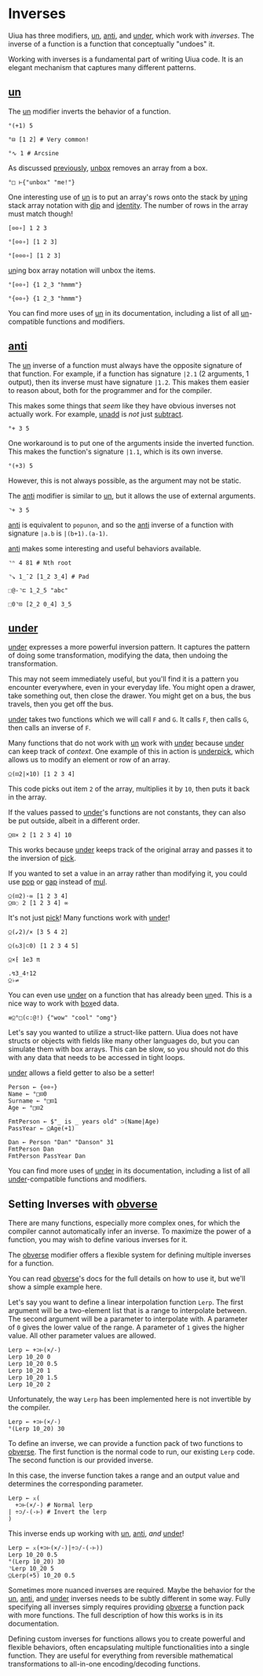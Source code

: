 # Inverses

Uiua has three modifiers, [un](/docs/un), [anti](/docs/anti), and [under](/docs/under), which work with *inverses*. The inverse of a function is a function that conceptually "undoes" it.

Working with inverses is a fundamental part of writing Uiua code. It is an elegant mechanism that captures many different patterns.

## [un](/docs/un)

The [un](/docs/un) modifier inverts the behavior of a function.

```uiua
°(+1) 5
```

```uiua
°⊟ [1 2] # Very common!
```

```uiua
°∿ 1 # Arcsine
```

As discussed [previously](/tutorial/arrays#array-model), [un](/docs/un)[box](/docs/box) removes an array from a box.

```uiua
°□ ⊢{"unbox" "me!"}
```

One interesting use of [un](/docs/un) is to put an array's rows onto the stack by [un](/docs/un)ing stack array notation with [dip](/docs/dip) and [identity](/docs/identity). The number of rows in the array must match though!

```uiua
[⊙⊙∘] 1 2 3
```

```uiua
°[⊙⊙∘] [1 2 3]
```

```uiua should fail
°[⊙⊙⊙∘] [1 2 3]
```

[un](/docs/un)ing box array notation will unbox the items.

```uiua
°[⊙⊙∘] {1 2_3 "hmmm"}
```

```uiua
°{⊙⊙∘} {1 2_3 "hmmm"}
```

You can find more uses of [un](/docs/un) in its documentation, including a list of all [un](/docs/un)-compatible functions and modifiers.

## [anti](/docs/anti)

The [un](/docs/un) inverse of a function must always have the opposite signature of that function. For example, if a function has signature `|2.1` (2 arguments, 1 output), then its inverse must have signature `|1.2`. This makes them easier to reason about, both for the programmer and for the compiler.

This makes some things that *seem* like they have obvious inverses not actually work. For example, [un](/docs/un)[add](/docs/add) is *not* just [subtract](/docs/sub).

```uiua should fail
°+ 3 5
```

One workaround is to put one of the arguments inside the inverted function. This makes the function's signature `|1.1`, which is its own inverse.

```uiua
°(+3) 5
```

However, this is not always possible, as the argument may not be static.

The [anti](/docs/anti) modifier is similar to [un](/docs/un), but it allows the use of external arguments.

```uiua
⌝+ 3 5
```

[anti](/docs/anti) is equivalent to `popunon`, and so the [anti](/docs/anti) inverse of a function with signature `|a.b` is `|(b+1).(a-1)`.

[anti](/docs/anti) makes some interesting and useful behaviors available.

```uiua
⌝ⁿ 4 81 # Nth root
```

```uiua
⌝↘ 1_¯2 [1_2 3_4] # Pad
```

```uiua
⬚@-⌝⊏ 1_2_5 "abc"
```

```uiua
⬚0⌝⊡ [2_2 0_4] 3_5
```

## [under](/docs/under)

[under](/docs/under) expresses a more powerful inversion pattern. It captures the pattern of doing some transformation, modifying the data, then undoing the transformation.

This may not seem immediately useful, but you'll find it is a pattern you encounter everywhere, even in your everyday life. You might open a drawer, take something out, then close the drawer. You might get on a bus, the bus travels, then you get off the bus.

[under](/docs/under) takes two functions which we will call `F` and `G`. It calls `F`, then calls `G`, then calls an inverse of `F`.

Many functions that do not work with [un](/docs/un) work with [under](/docs/under) because [under](/docs/under) can keep track of *context*. One example of this in action is [under](/docs/under)[pick](/docs/pick), which allows us to modify an element or row of an array.

```uiua
⍜(⊡2|×10) [1 2 3 4]
```

This code picks out item `2` of the array, multiplies it by `10`, then puts it back in the array.

If the values passed to [under](/docs/under)'s functions are not constants, they can also be put outside, albeit in a different order.

```uiua
⍜⊡× 2 [1 2 3 4] 10
```

This works because [under](/docs/under) keeps track of the original array and passes it to the inversion of [pick](/docs/pick).

If you wanted to set a value in an array rather than modifying it, you could use [pop](/docs/pop) or [gap](/docs/gap) instead of [mul](/docs/mul).

```uiua
⍜(⊡2)⋅∞ [1 2 3 4]
⍜⊡◌ 2 [1 2 3 4] ∞
```

It's not just [pick](/docs/pick)! Many functions work with [under](/docs/under)!

```uiua
⍜(↙2)/× [3 5 4 2]
```

```uiua
⍜(↻3|⊂0) [1 2 3 4 5]
```

```uiua
⍜×⁅ 1e3 π
```

```uiua
.↯3_4⇡12
⍜♭⇌
```

You can even use [under](/docs/under) on a function that has already been [un](/docs/un)ed. This is a nice way to work with [box](/docs/box)ed data.

```uiua
≡⍜°□(⊂:@!) {"wow" "cool" "omg"}
```

Let's say you wanted to utilize a struct-like pattern. Uiua does not have structs or objects with fields like many other languages do, but you can simulate them with box arrays. This can be slow, so you should not do this with any data that needs to be accessed in tight loops.

[under](/docs/under) allows a field getter to also be a setter!

```uiua
Person ← {⊙⊙∘}
Name ← °□⊡0
Surname ← °□⊡1
Age ← °□⊡2

FmtPerson ← $"_ is _ years old" ⊃(Name|Age)
PassYear ← ⍜Age(+1)

Dan ← Person "Dan" "Danson" 31
FmtPerson Dan
FmtPerson PassYear Dan
```

You can find more uses of [under](/docs/under) in its documentation, including a list of all [under](/docs/under)-compatible functions and modifiers.

## Setting Inverses with [obverse](/docs/obverse)

There are many functions, especially more complex ones, for which the compiler cannot automatically infer an inverse. To maximize the power of a function, you may wish to define various inverses for it.

The [obverse](/docs/obverse) modifier offers a flexible system for defining multiple inverses for a function.

You can read [obverse](/docs/obverse)'s docs for the full details on how to use it, but we'll show a simple example here.

Let's say you want to define a linear interpolation function `Lerp`. The first argument will be a two-element list that is a range to interpolate between. The second argument will be a parameter to interpolate with. A parameter of `0` gives the lower value of the range. A parameter of `1` gives the higher value. All other parameter values are allowed.

```uiua
Lerp ← +⊃⊢(×/-)
Lerp 10_20 0
Lerp 10_20 0.5
Lerp 10_20 1
Lerp 10_20 1.5
Lerp 10_20 2
```

Unfortunately, the way `Lerp` has been implemented here is not invertible by the compiler.

```uiua should fail
Lerp ← +⊃⊢(×/-)
°(Lerp 10_20) 30
```

To define an inverse, we can provide a function pack of two functions to [obverse](/docs/obverse). The first function is the normal code to run, our existing `Lerp` code. The second function is our provided inverse.

In this case, the inverse function takes a range and an output value and determines the corresponding parameter.

```uiua
Lerp ← ⌅(
  +⊃⊢(×/-) # Normal lerp
| ÷⊃/-(-⊢) # Invert the lerp
)
```

This inverse ends up working with [un](/docs/un), [anti](/docs/anti), *and* [under](/docs/under)!

```uiua
Lerp ← ⌅(+⊃⊢(×/-)|÷⊃/-(-⊢))
Lerp 10_20 0.5
°(Lerp 10_20) 30
⌝Lerp 10_20 5
⍜Lerp(+5) 10_20 0.5
```

Sometimes more nuanced inverses are required. Maybe the behavior for the [un](/docs/un), [anti](/docs/anti), and [under](/docs/under) inverses needs to be subtly different in some way. Fully specifying all inverses simply requires providing [obverse](/docs/obverse) a function pack with more functions. The full description of how this works is in its documentation.

Defining custom inverses for functions allows you to create powerful and flexible behaviors, often encapsulating multiple functionalities into a single function. They are useful for everything from reversible mathematical transformations to all-in-one encoding/decoding functions.